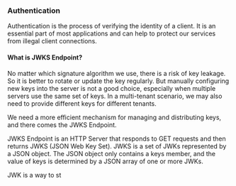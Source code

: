 ### Authentication
Authentication is the process of verifying the identity of a client. It is an essential part of most applications and can help to protect our services from illegal client connections.

#### What is JWKS Endpoint?
No matter which signature algorithm we use, there is a risk of key leakage. So it is better to rotate or update the key regularly. But manually configuring new keys into the server is not a good choice, especially when multiple servers use the same set of keys. In a multi-tenant scenario, we may also need to provide different keys for different tenants.

We need a more efficient mechanism for managing and distributing keys, and there comes the JWKS Endpoint.

JWKS Endpoint is an HTTP Server that responds to GET requests and then returns JWKS (JSON Web Key Set). JWKS is a set of JWKs represented by a JSON object. The JSON object only contains a keys member, and the value of keys is determined by a JSON array of one or more JWKs.

JWK is a way to st
